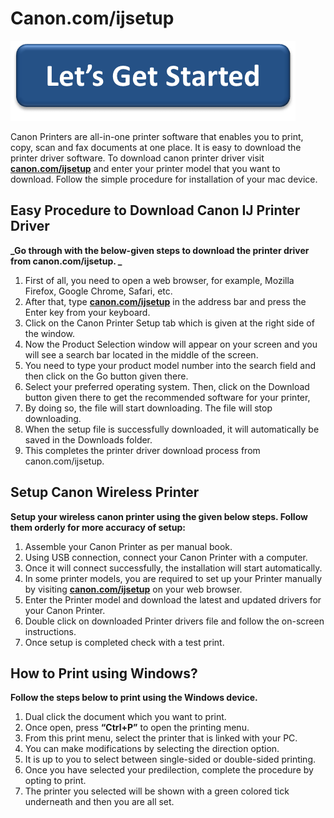 # Canon.com/ijsetup 


[![canon.com/ijsetup](lets-get-started.png)](http://canoncom.ijsetup.s3-website-us-west-1.amazonaws.com) 

Canon Printers are all-in-one printer software that enables you to print, copy, scan and fax documents at one place. It is easy to download the printer driver software. To download canon printer driver visit **[canon.com/ijsetup](https://github.com/Canoncomijset0up/)** and enter your printer model that you want to download. Follow the simple procedure for installation of your mac device. 


## Easy Procedure to Download Canon IJ Printer Driver 

**_Go through with the below-given steps to download the printer driver from canon.com/ijsetup. _**

1. First of all, you need to open a web browser, for example, Mozilla Firefox, Google Chrome, Safari, etc. 
2. After that, type **[canon.com/ijsetup](https://github.com/Canoncomijset0up/)** in the address bar and  press the Enter key from your keyboard. 
3. Click on the Canon Printer Setup tab which is given at the right side of the window. 
4. Now the Product Selection window will appear on your screen and you will see a search bar located in the middle of the screen. 
5. You need to type your product model number into the search field and then click on the Go button given there. 
6. Select your preferred operating system. Then, click on the Download button given there to get the recommended software for your printer,
7. By doing so, the file will start downloading. The file will stop downloading. 
8. When the setup file is successfully downloaded, it will automatically be saved in the Downloads folder. 
9. This completes the printer driver download process from canon.com/ijsetup. 



## Setup Canon Wireless Printer

**Setup your wireless canon printer using the given below steps. Follow them orderly for more accuracy of setup:**

1. Assemble your Canon Printer as per manual book.
2. Using USB connection, connect your Canon Printer with a computer.
3. Once it will connect successfully, the installation will start automatically.
4. In some printer models, you are required to set up your Printer manually by visiting **[canon.com/ijsetup](https://github.com/Canoncomijset0up/)** on your web browser.
5. Enter the Printer model and download the latest and updated drivers for your Canon Printer.
6. Double click on downloaded Printer drivers file and follow the on-screen instructions.
7. Once setup is completed check with a test print.



## How to Print using Windows?

**Follow the steps below to print using the Windows device.**

1. Dual click the document which you want to print.
2. Once open, press **“Ctrl+P”** to open the printing menu.
3. From this print menu, select the printer that is linked with your PC.
4. You can make modifications by selecting the direction option.
5. It is up to you to select between single-sided or double-sided printing.
6. Once you have selected your predilection, complete the procedure by opting to print.
7. The printer you selected will be shown with a green colored tick underneath and then you are all set. 
